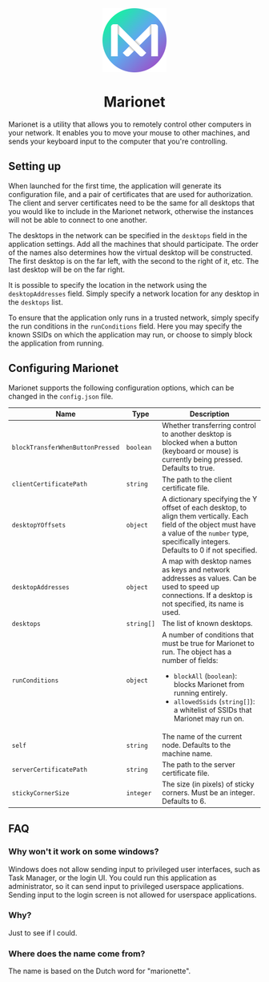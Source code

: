 <div align="center">
    <img width="128" height="128" src="art/logo.png">
    <h1>Marionet</h1>
</div>

Marionet is a utility that allows you to remotely control other computers in your network. It enables you to move your mouse to other machines, and sends your keyboard input to the computer that you're controlling.

## Setting up

When launched for the first time, the application will generate its configuration file, and a pair of certificates that are used for authorization. The client and server certificates need to be the same for all desktops that you would like to include in the Marionet network, otherwise the instances will not be able to connect to one another.

The desktops in the network can be specified in the `desktops` field in the application settings. Add all the machines that should participate. The order of the names also determines how the virtual desktop will be constructed. The first desktop is on the far left, with the second to the right of it, etc. The last desktop will be on the far right.

It is possible to specify the location in the network using the `desktopAddresses` field. Simply specify a network location for any desktop in the `desktops` list.

To ensure that the application only runs in a trusted network, simply specify the run conditions in the `runConditions` field. Here you may specify the known SSIDs on which the application may run, or choose to simply block the application from running.

## Configuring Marionet

Marionet supports the following configuration options, which can be changed in the `config.json` file.

| Name | Type | Description |
|---|---|---|
| `blockTransferWhenButtonPressed` | `boolean` | Whether transferring control to another desktop is blocked when a button (keyboard or mouse) is currently being pressed. Defaults to true. |
| `clientCertificatePath` | `string` | The path to the client certificate file. |
| `desktopYOffsets` | `object` | A dictionary specifying the Y offset of each desktop, to align them vertically. Each field of the object must have a value of the `number` type, specifically integers. Defaults to 0 if not specified. |
| `desktopAddresses` | `object` | A map with desktop names as keys and network addresses as values. Can be used to speed up connections. If a desktop is not specified, its name is used. |
| `desktops` | `string[]` | The list of known desktops. |
| `runConditions` | `object` | A number of conditions that must be true for Marionet to run. The object has a number of fields: <ul><li>`blockAll` (`boolean`): blocks Marionet from running entirely.</li><li>`allowedSsids` (`string[]`): a whitelist of SSIDs that Marionet may run on.</li></ul> |
| `self` | `string` | The name of the current node. Defaults to the machine name. |
| `serverCertificatePath` | `string` | The path to the server certificate file. |
| `stickyCornerSize` | `integer` | The size (in pixels) of sticky corners. Must be an integer. Defaults to 6. |

## FAQ

### Why won't it work on some windows?

Windows does not allow sending input to privileged user interfaces, such as Task Manager, or the login UI. You could run this application as administrator, so it can send input to privileged userspace applications. Sending input to the login screen is not allowed for userspace applications.

### Why?

Just to see if I could.

### Where does the name come from?

The name is based on the Dutch word for "marionette".
